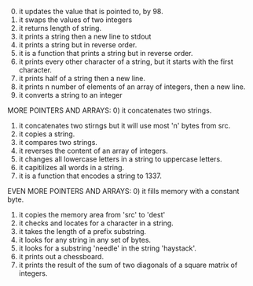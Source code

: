 0) it updates the value that is pointed to, by 98.
1) it swaps the values of two integers
2) it returns length of string.
3) it prints a string then a new line to stdout
4) it prints a string but in reverse order.
5) it is a function that prints a string but in reverse order.
6) it prints every other character of a string, but it starts with the first character.
7) it prints half of a string then a new line.
8) it prints n number of elements of an array of integers, then a new line.
9) it converts a string to an integer

MORE POINTERS AND ARRAYS:
0) it concatenates two strings.
1) it concatenates two stirngs but it will use most 'n' bytes from src.
2) it copies a string.
3) it compares two strings.
4) it reverses the content of an array of integers.
5) it changes all lowercase letters in a string to uppercase letters.
6) it capitilizes all words in a string.
7) it is a function that encodes a string to 1337.

EVEN MORE POINTERS AND ARRAYS:
0) it fills memory with a constant byte.
1) it copies the memory area from 'src' to 'dest'
2) it checks and locates for a character in a string.
3) it takes the length of a prefix substring.
4) it looks for any string in any set of bytes.
5) it looks for a substring 'needle' in the string 'haystack'.
6) it prints out a chessboard.
7) it prints the result of the sum of two diagonals of a square matrix of integers.

